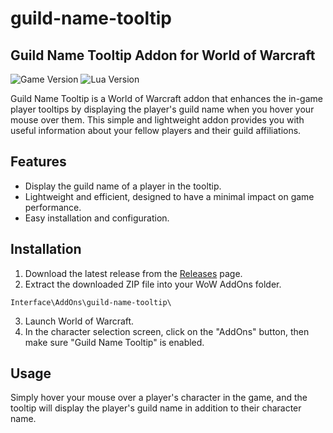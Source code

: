 # guild-name-tooltip

## Guild Name Tooltip Addon for World of Warcraft

![Game Version](https://img.shields.io/badge/Game%20Version-9.1.5-brightgreen.svg)
![Lua Version](https://img.shields.io/badge/Lua-5.1-blue.svg)

Guild Name Tooltip is a World of Warcraft addon that enhances the in-game player tooltips by displaying the player's guild name when you hover your mouse over them. This simple and lightweight addon provides you with useful information about your fellow players and their guild affiliations.

## Features

- Display the guild name of a player in the tooltip.
- Lightweight and efficient, designed to have a minimal impact on game performance.
- Easy installation and configuration.

## Installation

1. Download the latest release from the [Releases](https://github.com/yourusername/guild-name-tooltip/releases) page.
2. Extract the downloaded ZIP file into your WoW AddOns folder.

```
Interface\AddOns\guild-name-tooltip\
```

3. Launch World of Warcraft.
4. In the character selection screen, click on the "AddOns" button, then make sure "Guild Name Tooltip" is enabled.

## Usage

Simply hover your mouse over a player's character in the game, and the tooltip will display the player's guild name in addition to their character name.

